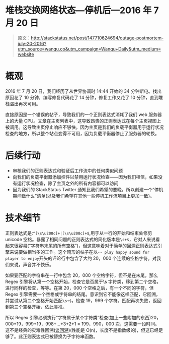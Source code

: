 # 堆栈交换网络状态—停机后—2016 年 7 月 20 日

> 原文：<http://stackstatus.net/post/147710624694/outage-postmortem-july-20-2016?utm_source=wanqu.co&utm_campaign=Wanqu+Daily&utm_medium=website>

# 概观

2016 年 7 月 20 日，我们经历了从世界协调时 14:44 开始的 34 分钟断电。找出原因花了 10 分钟，编写修复代码花了 14 分钟，修复工作又花了 10 分钟，直到堆栈溢出再次可用。

直接原因是一个错误的帖子，导致我们的一个正则表达式消耗了我们 web 服务器上的大量 CPU。文章在主页列表中，这导致昂贵的正则表达式在每个主页视图上被调用。这导致主页停止响应不够快。因为主页是我们的负载平衡器用于运行状况检查的地方，所以整个站点变得不可用，因为负载平衡器停止了服务器的轮换。

# 后续行动

*   审核我们的正则表达式和验证后工作流中的任何类似问题
*   向我们的负载平衡器添加控件以禁用运行状况检查——因为我们相信，如果没有运行状况检查，除了主页之外的所有内容都可以访问
*   因为我们的 StackStatus Twitter 通知比我们希望的要晚，所以创建一个“停机期间做什么”清单(以及我们希望在其他一些停机工作流项目上更加一致)。

# 技术细节

正则表达式是:`^[\s\u200c]+|[\s\u200c]+$`,用于从一行的开始和结束处修剪 unicode 空格。暴露了相同问题的正则表达式的简化版本是`\s+$`，它对人来说看起来很容易(“字符串末尾的所有空格”)，但这意味着对于简单的回溯正则表达式引擎来说要做相当多的工作。这个畸形的帖子在以`-- play happy sound for player to enjoy`开头的评论行中包含了大约 20，000 个连续的空格字符。对我们来说，声音并不快乐。

如果要匹配的字符串在一行中包含 20，000 个空格字符，但不是在末尾，那么 Regex 引擎将从第一个空格开始，检查它是否属于\s 字符类，移到第二个空格，进行同样的检查，等等。在第 20，000 个空格之后，有一个不同的字符，但 Regex 引擎需要一个空格或字符串的结尾。意识到它不能像这样匹配，它回溯，并尝试从第二个空格开始匹配`\s+$`，检查 19，999 个字符。匹配再次失败，返回到第三个空格开始，依此类推。

所以 Regex 引擎必须执行“字符属于某个字符类”检查(加上一些附加的东西)20，000+19，999+19，998+…+3+2+1 = 199，990，000 次，这需要一段时间。这不是经典的灾难性回溯([谈回溯](https://href.li/?https://vimeo.com/112065252))(性能是 O(n)，长度不是指数级的)，但这已经足够了。此正则表达式已被替换为子字符串函数。